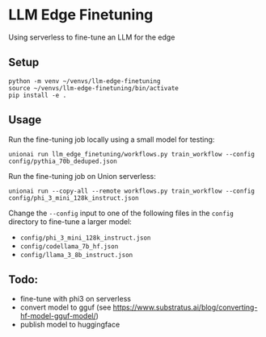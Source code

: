 # LLM Edge Finetuning

Using serverless to fine-tune an LLM for the edge

## Setup

```
python -m venv ~/venvs/llm-edge-finetuning
source ~/venvs/llm-edge-finetuning/bin/activate
pip install -e .
```

## Usage

Run the fine-tuning job locally using a small model for testing:

```
unionai run llm_edge_finetuning/workflows.py train_workflow --config config/pythia_70b_deduped.json
```

Run the fine-tuning job on Union serverless:

```
unionai run --copy-all --remote workflows.py train_workflow --config config/phi_3_mini_128k_instruct.json
```

Change the `--config` input to one of the following files in the `config`
directory to fine-tune a larger model:

- `config/phi_3_mini_128k_instruct.json` 
- `config/codellama_7b_hf.json`
- `config/llama_3_8b_instruct.json`

## Todo:

- fine-tune with phi3 on serverless
- convert model to gguf (see https://www.substratus.ai/blog/converting-hf-model-gguf-model/)
- publish model to huggingface
